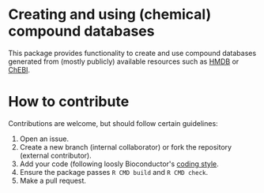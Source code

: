 # Creating and using (chemical) compound databases

This package provides functionality to create and use compound databases
generated from (mostly publicly) available resources such as
[HMDB](http://www.hmdb.ca) or [ChEBI](https://www.ebi.ac.uk/chebi/).

# How to contribute

Contributions are welcome, but should follow certain guidelines:
1) Open an issue.
2) Create a new branch (internal collaborator) or fork the repository (external
contributor).
3) Add your code (following loosly Bioconductor's [coding
style](http://bioconductor.org/developers/how-to/coding-style/).
4) Ensure the package passes `R CMD build` and `R CMD check`.
5) Make a pull request.

